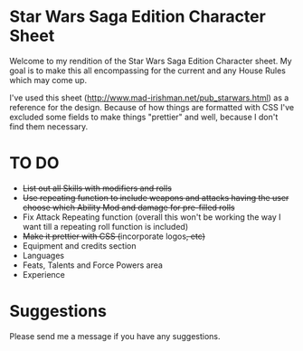Star Wars Saga Edition Character Sheet
=======================
Welcome to my rendition of the Star Wars Saga Edition Character sheet. 
My goal is to make this all encompassing for the current and any House Rules which may come up.

I've used this sheet (http://www.mad-irishman.net/pub_starwars.html) as a reference for the design. Because of how things are formatted with CSS I've excluded some fields to make things "prettier" and well, because I don't find them necessary.


TO DO
============
* ~~List out all Skills with modifiers and rolls~~
* ~~Use repeating function to include weapons and attacks having the user choose which Ability Mod and damage for pre-filled rolls~~
* Fix Attack Repeating function (overall this won't be working the way I want till a repeating roll function is included)
* ~~Make it prettier with CSS (~~incorporate logos~~, etc)~~
* Equipment and credits section
* Languages
* Feats, Talents and Force Powers area
* Experience

Suggestions
============
Please send me a message if you have any suggestions.